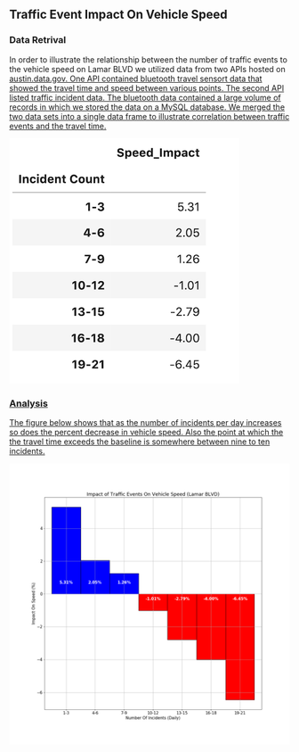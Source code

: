 ## Traffic Event Impact On Vehicle Speed

 

### Data Retrival

In order to illustrate the relationship between the number of traffic events to the vehicle speed on Lamar BLVD we utilized data from two APIs hosted on <a href="http://austin.data.gov" rel="nofollow">austin.data.gov. One API contained bluetooth travel sensort data that showed the travel time and speed between various points. The second API listed traffic incident data. The bluetooth data contained a large volume of records in which we stored the data on a MySQL database. We merged the two data sets into a single data frame to illustrate correlation between traffic events and the travel time. 

![Speed Data](data.austin/Images/speed_df.png)

 

### Analysis

The figure below shows that as the number of incidents per day increases so does the percent decrease in vehicle speed. Also the point at which the the travel time exceeds the baseline is somewhere between nine to ten incidents.

![Incident Impact](data.austin/Images/incident_impact.png)